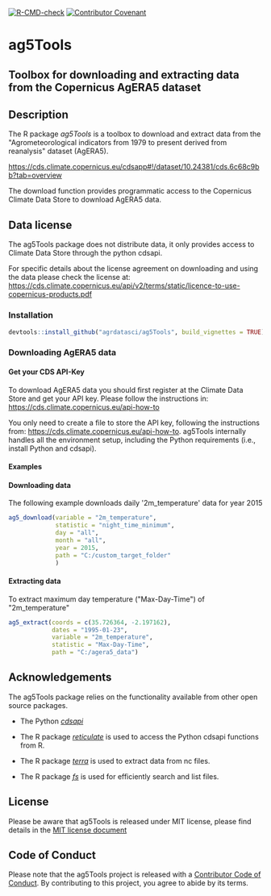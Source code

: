 <!-- badges: start -->
[![R-CMD-check](https://github.com/AgrDataSci/ag5Tools/workflows/R-CMD-check/badge.svg)](https://github.com/AgrDataSci/ag5Tools/actions)
[![Contributor Covenant](https://img.shields.io/badge/Contributor%20Covenant-2.1-4baaaa.svg)](code_of_conduct.md)
 <!-- badges: end -->

# ag5Tools

## Toolbox for downloading and extracting data from the Copernicus AgERA5 dataset

## Description

The R package *ag5Tools* is a toolbox to download and extract data from the "Agrometeorological indicators from 1979 to present derived from reanalysis" dataset (AgERA5).

<https://cds.climate.copernicus.eu/cdsapp#!/dataset/10.24381/cds.6c68c9bb?tab=overview>

The download function provides programmatic access to the Copernicus Climate Data Store to download AgERA5 data.

## Data license

The ag5Tools package does not distribute data, it only provides access to Climate Data Store through the python cdsapi.

For specific details about the license agreement on downloading and using the data please check the license at: <https://cds.climate.copernicus.eu/api/v2/terms/static/licence-to-use-copernicus-products.pdf>

### Installation

``` r
devtools::install_github("agrdatasci/ag5Tools", build_vignettes = TRUE)
```

### Downloading AgERA5 data

#### Get your CDS API-Key

To download AgERA5 data you should first register at the Climate Data Store and get your API key. Please follow the instructions in: <https://cds.climate.copernicus.eu/api-how-to>

You only need to create a file to store the API key, following the instructions from: <https://cds.climate.copernicus.eu/api-how-to>. ag5Tools internally handles all the environment setup, including the Python requirements (i.e., install Python and cdsapi).

#### Examples

#### Downloading data

The following example downloads daily '2m_temperature' data for year 2015

``` r
ag5_download(variable = "2m_temperature",
             statistic = "night_time_minimum",
             day = "all",
             month = "all",
             year = 2015,
             path = "C:/custom_target_folder"
             )
```

#### Extracting data

To extract maximum day temperature ("Max-Day-Time") of "2m_temperature"

``` r
ag5_extract(coords = c(35.726364, -2.197162), 
            dates = "1995-01-23", 
            variable = "2m_temperature",
            statistic = "Max-Day-Time", 
            path = "C:/agera5_data")
```

## Acknowledgements

The ag5Tools package relies on the functionality available from other open source packages.

-   The Python [*cdsapi*](https://pypi.org/project/cdsapi/)

-   The R package [*reticulate*](https://cran.r-project.org/package=reticulate) is used to access the Python cdsapi functions from R.

-   The R package [*terra*](https://cran.r-project.org/package=terra) is used to extract data from nc files.

-   The R package [*fs*](https://cran.r-project.org/package=fs) is used for efficiently search and list files.

## License

Please be aware that ag5Tools is released under MIT license, please find details in the [MIT license document](https://agrdatasci.github.io/ag5Tools/LICENSE.html)

## Code of Conduct

Please note that the ag5Tools project is released with a [Contributor Code of Conduct](https://agrdatasci.github.io/ag5Tools/CODE_OF_CONDUCT.html). By contributing to this project, you agree to abide by its terms.

